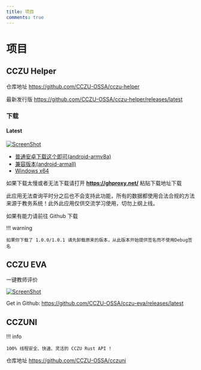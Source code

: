 ```yaml
---
title: 项目
comments: true
---
```


# 项目

## CCZU Helper

仓库地址 https://github.com/CCZU-OSSA/cczu-helper

最新发行版 https://github.com/CCZU-OSSA/cczu-helper/releases/latest

### 下载

#### Latest

[![ScreenShot](https://ghproxy.net/https://raw.githubusercontent.com/CCZU-OSSA/cczu-helper/main/doc/screenshot.png)](https://github.com/CCZU-OSSA/cczu-helper/releases/latest)

 - [普通安卓下载这个即可(android-armv8a)](https://github.com/CCZU-OSSA/cczu-helper/releases/latest/download/app-arm64-v8a-release.apk)
 - [兼容版本(android-armall)](https://github.com/CCZU-OSSA/cczu-helper/releases/latest/download/app-release.apk)
 - [Windows x64](https://github.com/CCZU-OSSA/cczu-helper/releases/latest/download/windows-x64.zip)

如果下载太慢或者无法下载请打开 **https://ghproxy.net/** 粘贴下载地址下载

此应用无法查询平时分之后也不会支持此功能，所有的数据都使用合法合规的方法来源于教务系统！此外此应用仅供交流学习使用，切勿上纲上线。

如果有能力请前往 Github 下载

!!! warning

    如果你下载了 1.0.0/1.0.1 请先卸载原来的版本，从此版本开始提供签名而不使用Debug签名

## CCZU EVA

一键教师评价

[![ScreenShot](https://mirror.ghproxy.com/https://raw.githubusercontent.com/CCZU-OSSA/cczu-eva/main/doc/screenshot.png)](https://github.com/CCZU-OSSA/cczu-eva/releases/latest)

Get in Github: https://github.com/CCZU-OSSA/cczu-eva/releases/latest

## CCZUNI

!!! info
    
    100% 线程安全、快速、灵活的 CCZU Rust API !

仓库地址 https://github.com/CCZU-OSSA/cczuni
